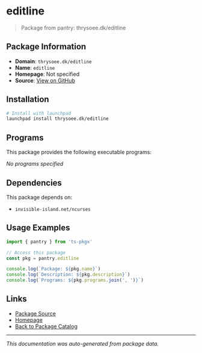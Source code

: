 # editline

> Package from pantry: thrysoee.dk/editline

## Package Information

- **Domain**: `thrysoee.dk/editline`
- **Name**: `editline`
- **Homepage**: Not specified
- **Source**: [View on GitHub](https://github.com/pkgxdev/pantry/tree/main/projects/thrysoee.dk/editline/package.yml)

## Installation

```bash
# Install with launchpad
launchpad install thrysoee.dk/editline
```

## Programs

This package provides the following executable programs:

*No programs specified*

## Dependencies

This package depends on:

- `invisible-island.net/ncurses`

## Usage Examples

```typescript
import { pantry } from 'ts-pkgx'

// Access this package
const pkg = pantry.editline

console.log(`Package: ${pkg.name}`)
console.log(`Description: ${pkg.description}`)
console.log(`Programs: ${pkg.programs.join(', ')}`)
```

## Links

- [Package Source](https://github.com/pkgxdev/pantry/tree/main/projects/thrysoee.dk/editline/package.yml)
- [Homepage](#)
- [Back to Package Catalog](../../../package-catalog.md)

---

*This documentation was auto-generated from package data.*
